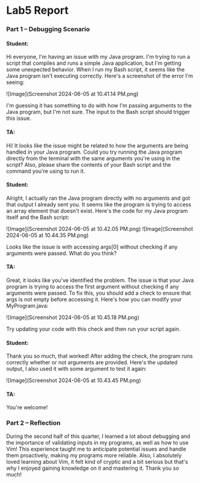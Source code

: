 # Lab5 Report



### Part 1 – Debugging Scenario


#### Student:
Hi everyone, I'm having an issue with my Java program. I'm trying to run a script that compiles and runs a simple Java application, but I'm getting some unexpected behavior. When I run my Bash script, it seems like the Java program isn't executing correctly. Here's a screenshot of the error I'm seeing:

![Image](Screenshot 2024-06-05 at 10.41.14 PM.png)

I'm guessing it has something to do with how I'm passing arguments to the Java program, but I'm not sure. The input to the Bash script should trigger this issue.



#### TA:
Hi! It looks like the issue might be related to how the arguments are being handled in your Java program. Could you try running the Java program directly from the terminal with the same arguments you're using in the script? Also, please share the contents of your Bash script and the command you're using to run it.




#### Student:
Alright, I actually ran the Java program directly with no arguments and got that output I already sent you. It seems like the program is trying to access an array element that doesn't exist. Here's the code for my Java program itself and the Bash script:

![Image](Screenshot 2024-06-05 at 10.42.05 PM.png)
![Image](Screenshot 2024-06-05 at 10.44.35 PM.png)

Looks like the issue is with accessing args[0] without checking if any arguments were passed. What do you think?



#### TA:
Great, it looks like you've identified the problem. The issue is that your Java program is trying to access the first argument without checking if any arguments were passed. To fix this, you should add a check to ensure that args is not empty before accessing it. Here's how you can modify your MyProgram.java:

![Image](Screenshot 2024-06-05 at 10.45.18 PM.png)

Try updating your code with this check and then run your script again.




#### Student:
Thank you so much, that worked! After adding the check, the program runs correctly whether or not arguments are provided. Here's the updated output, I also used it with some argument to test it again:

![Image](Screenshot 2024-06-05 at 10.43.45 PM.png)




#### TA:
You're welcome!


### Part 2 – Reflection

During the second half of this quarter, I learned a lot about debugging and the importance of validating inputs in my programs, as well as how to use Vim! This experience taught me to anticipate potential issues and handle them proactively, making my programs more reliable. Also, I absolutely loved learning about Vim, it felt kind of cryptic and a bit serious  but that's why I enjoyed gaining knowledge on it and mastering it. Thank you so much!
